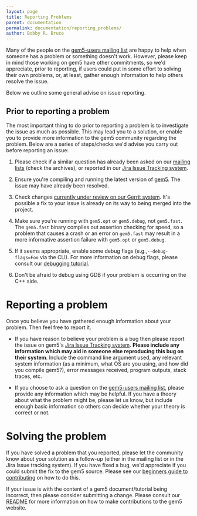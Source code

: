 ```yaml
---
layout: page
title: Reporting Problems
parent: documentation
permalink: documentation/reporting_problems/
author: Bobby R. Bruce
---
```


Many of the people on the [gem5-users mailing list](/mailing_lists) are happy
to help when someone has a problem or something doesn't work. However, please
keep in mind those working on gem5 have other commitments, so we'd appreciate,
prior to reporting, if users could put in some effort to solving their own
problems, or, at least, gather enough information to help others resolve the
issue.

Below we outline some general advise on issue reporting.

## Prior to reporting a problem

The most important thing to do prior to reporting a problem is to investigate
the issue as much as possible. This may lead you to a solution,
or enable you to provide more information to the gem5 community regarding the
problem. Below are a series of steps/checks we'd advise you carry out before
reporting an issue:

1. Please check if a similar question has already been asked on our
[mailing lists](/mailing_lists) (check the archives), or reported in our
[Jira Issue Tracking system](https://gem5.atlassian.net).

2. Ensure you're compiling and running the latest version of [gem5](
https://gem5.googlesource.com). The issue may have already been resolved.

3. Check changes [currently under review on our Gerrit system](
https://gem5-review.googlesource.com/dashboard/self). It's possible a fix to
your issue is already on its way to being merged into the project.

4. Make sure you're running with `gem5.opt` or `gem5.debug`, not `gem5.fast`.
The `gem5.fast` binary compiles out assertion checking for speed, so a problem
that causes a crash or an error on `gem5.fast` may result in a more informative
assertion failure with `gem5.opt` or `gem5.debug`.

5. If it seems appropriate, enable some debug flags (e.g.,`--debug-flags=Foo`
via the CLI). For more information on debug flags, please consult our
[debugging tutorial](/documentation/learning_gem5/part2/debugging).

6. Don't be afraid to debug using GDB if your problem is occurring on the C++
side.

# Reporting a problem

Once you believe you have gathered enough information about your problem. Then
feel free to report it.

* If you have reason to believe your problem is a bug then please report the
issue on gem5's [Jira Issue Tracking system](https://gem5.atlassian.net).
**Please include any information which may aid in someone else reproducing
this bug on their system**. Include the command line argument used, any
relevant system information (as a minimum, what OS are you using, and how
did you compile gem5?), error messages received, program outputs, stack traces,
etc.

* If you choose to ask a question on the [gem5-users mailing list](
/mailing_lists), please provide any information which may be helpful. If you
have a theory about what the problem might be, please let us know, but
include enough basic information so others can decide whether your theory is
correct or not.


# Solving the problem

If you have solved a problem that you reported, please let the community know
about your solution as a follow-up (either in the mailing list or in the Jira
Issue tracking system). If you have fixed a bug, we'd appreciate if you could
submit the fix to the gem5 source. Please see our
[beginners guide to contributing](/contributing)
on how to do this.

If your issue is with the content of a gem5 document/tutorial being incorrect,
then please consider submitting a change. Please consult our [README](
https://gem5.googlesource.com/public/gem5-website/+/refs/heads/stable/README.md)
for more information on how to make contributions to the gem5 website.
